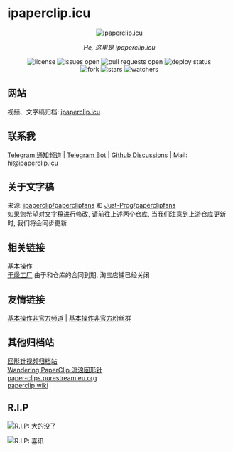 # ipaperclip.icu

<div align="center">
  <img src="https://cdn.jsdelivr.net/gh/iPaperClipICU/static/favicon/favicon.png" alt="ipaperclip.icu" />
  <p><em>He, 这里是 ipaperclip.icu</em></p>
  <img src="https://img.shields.io/github/license/ipaperclip-icu/ipaperclip.icu?style=flat-square" alt="license" />
  <img src="https://img.shields.io/github/issues/ipaperclip-icu/ipaperclip.icu?style=flat-square" alt="issues open" />
  <img src="https://img.shields.io/github/issues-pr/ipaperclip-icu/ipaperclip.icu?style=flat-square" alt="pull requests open" />
  <img src="https://img.shields.io/github/actions/workflow/status/iPaperClipICU/ipaperclip.icu/Deploy.yaml?style=flat-square" alt="deploy status" />
  <br>
  <img src="https://img.shields.io/github/forks/ipaperclip-icu/ipaperclip.icu?style=social" alt="fork" />
  <img src="https://img.shields.io/github/stars/ipaperclip-icu/ipaperclip.icu?style=social" alt="stars" />
  <img src="https://img.shields.io/github/watchers/ipaperclip-icu/ipaperclip.icu?style=social" alt="watchers" />
</div>

## 网站

视频、文字稿归档: [ipaperclip.icu](https://ipaperclip.icu/)  

## 联系我

[Telegram 通知频道](https://t.me/iPaperClipICU) | [Telegram Bot](https://t.me/https://t.me/iPaperClipICUChatBot) | [Github Discussions](https://github.com/iPaperClipICU/ipaperclip.icu/discussions) | Mail: <a href="mailto:hi@ipaperclip.icu">hi@ipaperclip.icu</a>

## 关于文字稿

来源: [ipaperclip/paperclipfans](https://github.com/ipaperclip/paperclipfans) 和 [Just-Prog/paperclipfans](https://github.com/Just-Prog/paperclipfans)  
如果您希望对文字稿进行修改, 请前往上述两个仓库, 当我们注意到上游仓库更新时, 我们将会同步更新

## 相关链接

[基本操作](https://jibencaozuo.com/)  
[干燥工厂](https://shop362189133.taobao.com/) 由于和仓库的合同到期, 淘宝店铺已经关闭

## 友情链接

[基本操作非官方频道](https://t.me/paperclipfans) | [基本操作非官方粉丝群](https://t.me/paperclipfans)

## 其他归档站

[回形针视频归档站](https://paperclip.eu.org/)  
[Wandering PaperClip 流浪回形针](https://wandering-paperclip.glitch.me/)  
[paper-clips.purestream.eu.org](https://paper-clips.purestream.eu.org/)  
[paperclip.wiki](https://paperclip.wiki/)

## R.I.P

![R.I.P: 大的没了](https://cdn.jsdelivr.net/gh/ipaperclip-icu/static/image/RIP/rip1.png)

![R.I.P: 喜讯](https://cdn.jsdelivr.net/gh/ipaperclip-icu/static/image/RIP/rip2.jpg)
